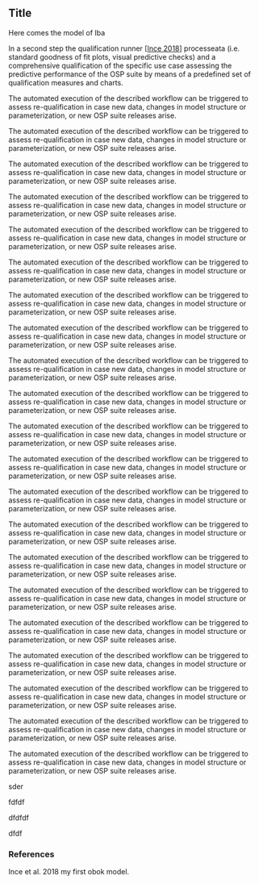## Title

Here comes the model of Iba 


In a second step the qualification runner [[Ince 2018](#references)] processeata (i.e. standard goodness of fit plots, visual predictive checks) and a comprehensive qualification of the specific use case assessing the predictive performance of the OSP suite by means of a predefined set of qualification measures and charts. 

The automated execution of the described workflow can be triggered to assess re-qualification in case new data, changes in model structure or parameterization, or new OSP suite releases arise.


The automated execution of the described workflow can be triggered to assess re-qualification in case new data, changes in model structure or parameterization, or new OSP suite releases arise.


The automated execution of the described workflow can be triggered to assess re-qualification in case new data, changes in model structure or parameterization, or new OSP suite releases arise.


The automated execution of the described workflow can be triggered to assess re-qualification in case new data, changes in model structure or parameterization, or new OSP suite releases arise.


The automated execution of the described workflow can be triggered to assess re-qualification in case new data, changes in model structure or parameterization, or new OSP suite releases arise.


The automated execution of the described workflow can be triggered to assess re-qualification in case new data, changes in model structure or parameterization, or new OSP suite releases arise.


The automated execution of the described workflow can be triggered to assess re-qualification in case new data, changes in model structure or parameterization, or new OSP suite releases arise.


The automated execution of the described workflow can be triggered to assess re-qualification in case new data, changes in model structure or parameterization, or new OSP suite releases arise.


The automated execution of the described workflow can be triggered to assess re-qualification in case new data, changes in model structure or parameterization, or new OSP suite releases arise.


The automated execution of the described workflow can be triggered to assess re-qualification in case new data, changes in model structure or parameterization, or new OSP suite releases arise.


The automated execution of the described workflow can be triggered to assess re-qualification in case new data, changes in model structure or parameterization, or new OSP suite releases arise.


The automated execution of the described workflow can be triggered to assess re-qualification in case new data, changes in model structure or parameterization, or new OSP suite releases arise.


The automated execution of the described workflow can be triggered to assess re-qualification in case new data, changes in model structure or parameterization, or new OSP suite releases arise.


The automated execution of the described workflow can be triggered to assess re-qualification in case new data, changes in model structure or parameterization, or new OSP suite releases arise.


The automated execution of the described workflow can be triggered to assess re-qualification in case new data, changes in model structure or parameterization, or new OSP suite releases arise.


The automated execution of the described workflow can be triggered to assess re-qualification in case new data, changes in model structure or parameterization, or new OSP suite releases arise.


The automated execution of the described workflow can be triggered to assess re-qualification in case new data, changes in model structure or parameterization, or new OSP suite releases arise.


The automated execution of the described workflow can be triggered to assess re-qualification in case new data, changes in model structure or parameterization, or new OSP suite releases arise.


The automated execution of the described workflow can be triggered to assess re-qualification in case new data, changes in model structure or parameterization, or new OSP suite releases arise.


The automated execution of the described workflow can be triggered to assess re-qualification in case new data, changes in model structure or parameterization, or new OSP suite releases arise.


The automated execution of the described workflow can be triggered to assess re-qualification in case new data, changes in model structure or parameterization, or new OSP suite releases arise.










sder












fdfdf







































dfdfdf



dfdf



### References

Ince et al. 2018 my first obok model.

